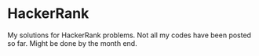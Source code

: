 # HackerRank

My solutions for HackerRank problems.
Not all my codes have been posted so far. Might be done by the month end.
